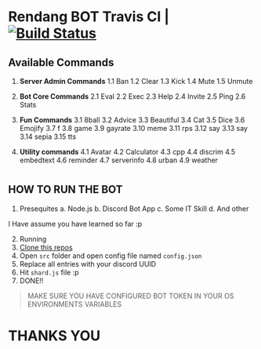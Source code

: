 # Rendang BOT Travis CI | [![Build Status](https://travis-ci.org/DiscordBotsDev/Rendang.svg?branch=master)](https://travis-ci.org/CodDevelopment/Rendang)

## Available Commands

1. **Server Admin Commands**
1.1 Ban
1.2 Clear
1.3 Kick
1.4 Mute
1.5 Unmute

2. **Bot Core Commands**
2.1 Eval
2.2 Exec
2.3 Help
2.4 Invite
2.5 Ping
2.6 Stats

3. **Fun Commands**
3.1 8ball
3.2 Advice
3.3 Beautiful
3.4 Cat
3.5 Dice
3.6 Emojify
3.7 f
3.8 game
3.9 gayrate
3.10 meme
3.11 rps
3.12 say
3.13 say
3.14 sepia
3.15 tts

4. **Utility commands**
4.1 Avatar
4.2 Calculator
4.3 cpp
4.4 discrim
4.5 embedtext
4.6 reminder
4.7 serverinfo
4.8 urban
4.9 weather

#

## HOW TO RUN THE BOT

1. Presequites
a. Node.js
b. Discord Bot App
c. Some IT Skill
d. And other

I Have assume you have learned so far :p

2. Running
1. [Clone this repos](https://github.com/CodDevelopment/Rendang.git)
2. Open `src` folder and open config file named `config.json`
3. Replace all entries with your discord UUID
4. Hit `shard.js` file :p
5. DONE!!

> MAKE SURE YOU HAVE CONFIGURED BOT TOKEN IN YOUR OS ENVIRONMENTS VARIABLES


# THANKS YOU
